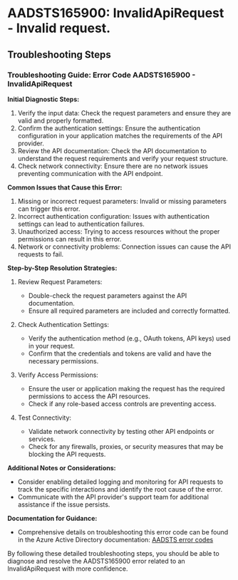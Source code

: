 
# AADSTS165900: InvalidApiRequest - Invalid request.


## Troubleshooting Steps
### Troubleshooting Guide: Error Code AADSTS165900 - InvalidApiRequest

**Initial Diagnostic Steps:**
1. Verify the input data: Check the request parameters and ensure they are valid and properly formatted.
2. Confirm the authentication settings: Ensure the authentication configuration in your application matches the requirements of the API provider.
3. Review the API documentation: Check the API documentation to understand the request requirements and verify your request structure.
4. Check network connectivity: Ensure there are no network issues preventing communication with the API endpoint.

**Common Issues that Cause this Error:**
1. Missing or incorrect request parameters: Invalid or missing parameters can trigger this error.
2. Incorrect authentication configuration: Issues with authentication settings can lead to authentication failures.
3. Unauthorized access: Trying to access resources without the proper permissions can result in this error.
4. Network or connectivity problems: Connection issues can cause the API requests to fail.

**Step-by-Step Resolution Strategies:**
1. Review Request Parameters:
   - Double-check the request parameters against the API documentation.
   - Ensure all required parameters are included and correctly formatted.

2. Check Authentication Settings:
   - Verify the authentication method (e.g., OAuth tokens, API keys) used in your request.
   - Confirm that the credentials and tokens are valid and have the necessary permissions.

3. Verify Access Permissions:
   - Ensure the user or application making the request has the required permissions to access the API resources.
   - Check if any role-based access controls are preventing access.

4. Test Connectivity:
   - Validate network connectivity by testing other API endpoints or services.
   - Check for any firewalls, proxies, or security measures that may be blocking the API requests.

**Additional Notes or Considerations:**
- Consider enabling detailed logging and monitoring for API requests to track the specific interactions and identify the root cause of the error.
- Communicate with the API provider's support team for additional assistance if the issue persists.

**Documentation for Guidance:**
- Comprehensive details on troubleshooting this error code can be found in the Azure Active Directory documentation: [AADSTS error codes](https://docs.microsoft.com/en-us/azure/active-directory/develop/reference-aadsts-error-codes)

By following these detailed troubleshooting steps, you should be able to diagnose and resolve the AADSTS165900 error related to an InvalidApiRequest with more confidence.